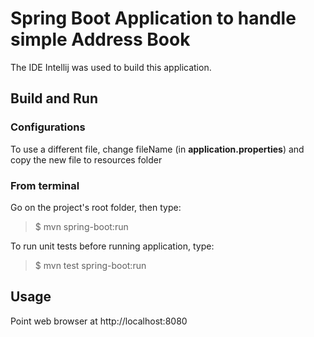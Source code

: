 # Spring Boot Application to handle simple Address Book #

The IDE Intellij was used to build this application.

## Build and Run ##

### Configurations ###

To use a different file, change fileName (in **application.properties**) and copy the new file to resources folder

### From terminal ###

Go on the project's root folder, then type:

> $ mvn spring-boot:run

To run unit tests before running application, type:

> $ mvn test spring-boot:run


## Usage ##

Point web browser at http://localhost:8080